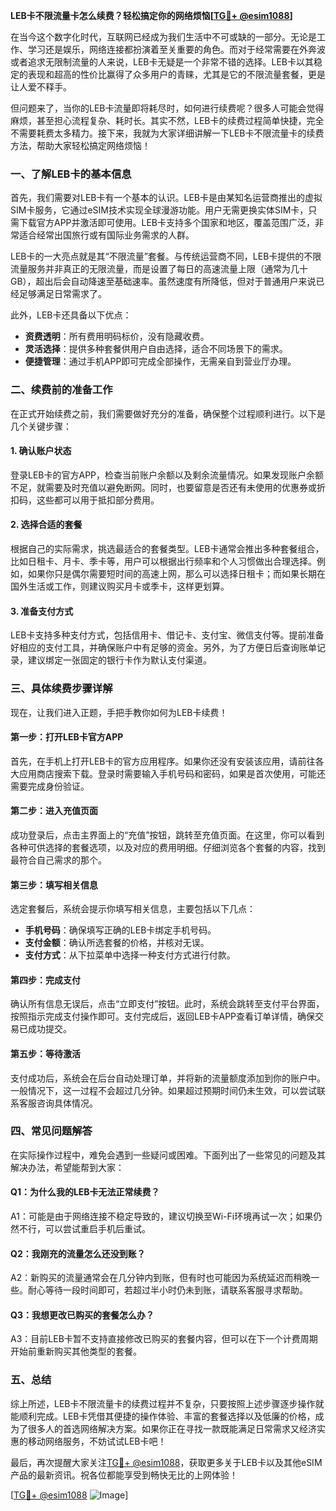 **LEB卡不限流量卡怎么续费？轻松搞定你的网络烦恼[[TG💪+ @esim1088](https://t.me/s/esim1088)]**

在当今这个数字化时代，互联网已经成为我们生活中不可或缺的一部分。无论是工作、学习还是娱乐，网络连接都扮演着至关重要的角色。而对于经常需要在外奔波或者追求无限制流量的人来说，LEB卡无疑是一个非常不错的选择。LEB卡以其稳定的表现和超高的性价比赢得了众多用户的青睐，尤其是它的不限流量套餐，更是让人爱不释手。

但问题来了，当你的LEB卡流量即将耗尽时，如何进行续费呢？很多人可能会觉得麻烦，甚至担心流程复杂、耗时长。其实不然，LEB卡的续费过程简单快捷，完全不需要耗费太多精力。接下来，我就为大家详细讲解一下LEB卡不限流量卡的续费方法，帮助大家轻松搞定网络烦恼！

### **一、了解LEB卡的基本信息**

首先，我们需要对LEB卡有一个基本的认识。LEB卡是由某知名运营商推出的虚拟SIM卡服务，它通过eSIM技术实现全球漫游功能。用户无需更换实体SIM卡，只需下载官方APP并激活即可使用。LEB卡支持多个国家和地区，覆盖范围广泛，非常适合经常出国旅行或有国际业务需求的人群。

LEB卡的一大亮点就是其“不限流量”套餐。与传统运营商不同，LEB卡提供的不限流量服务并非真正的无限流量，而是设置了每日的高速流量上限（通常为几十GB），超出后会自动降速至基础速率。虽然速度有所降低，但对于普通用户来说已经足够满足日常需求了。

此外，LEB卡还具备以下优点：
- **资费透明**：所有费用明码标价，没有隐藏收费。
- **灵活选择**：提供多种套餐供用户自由选择，适合不同场景下的需求。
- **便捷管理**：通过手机APP即可完成全部操作，无需亲自到营业厅办理。

### **二、续费前的准备工作**

在正式开始续费之前，我们需要做好充分的准备，确保整个过程顺利进行。以下是几个关键步骤：

#### **1. 确认账户状态**
登录LEB卡的官方APP，检查当前账户余额以及剩余流量情况。如果发现账户余额不足，就需要及时充值以避免断网。同时，也要留意是否还有未使用的优惠券或折扣码，这些都可以用于抵扣部分费用。

#### **2. 选择合适的套餐**
根据自己的实际需求，挑选最适合的套餐类型。LEB卡通常会推出多种套餐组合，比如日租卡、月卡、季卡等，用户可以根据出行频率和个人习惯做出合理选择。例如，如果你只是偶尔需要短时间的高速上网，那么可以选择日租卡；而如果长期在国外生活或工作，则建议购买月卡或季卡，这样更划算。

#### **3. 准备支付方式**
LEB卡支持多种支付方式，包括信用卡、借记卡、支付宝、微信支付等。提前准备好相应的支付工具，并确保账户中有足够的资金。另外，为了方便日后查询账单记录，建议绑定一张固定的银行卡作为默认支付渠道。

### **三、具体续费步骤详解**

现在，让我们进入正题，手把手教你如何为LEB卡续费！

#### **第一步：打开LEB卡官方APP**
首先，在手机上打开LEB卡的官方应用程序。如果你还没有安装该应用，请前往各大应用商店搜索下载。登录时需要输入手机号码和密码，如果是首次使用，可能还需要完成身份验证。

#### **第二步：进入充值页面**
成功登录后，点击主界面上的“充值”按钮，跳转至充值页面。在这里，你可以看到各种可供选择的套餐选项，以及对应的费用明细。仔细浏览各个套餐的内容，找到最符合自己需求的那个。

#### **第三步：填写相关信息**
选定套餐后，系统会提示你填写相关信息，主要包括以下几点：
- **手机号码**：确保填写正确的LEB卡绑定手机号码。
- **支付金额**：确认所选套餐的价格，并核对无误。
- **支付方式**：从下拉菜单中选择一种支付方式进行付款。

#### **第四步：完成支付**
确认所有信息无误后，点击“立即支付”按钮。此时，系统会跳转至支付平台界面，按照指示完成支付操作即可。支付完成后，返回LEB卡APP查看订单详情，确保交易已成功提交。

#### **第五步：等待激活**
支付成功后，系统会在后台自动处理订单，并将新的流量额度添加到你的账户中。一般情况下，这一过程不会超过几分钟。如果超过预期时间仍未生效，可以尝试联系客服咨询具体情况。

### **四、常见问题解答**

在实际操作过程中，难免会遇到一些疑问或困难。下面列出了一些常见的问题及其解决办法，希望能帮到大家：

#### **Q1：为什么我的LEB卡无法正常续费？**
A1：可能是由于网络连接不稳定导致的，建议切换至Wi-Fi环境再试一次；如果仍然不行，可以尝试重启手机后重试。

#### **Q2：我刚充的流量怎么还没到账？**
A2：新购买的流量通常会在几分钟内到账，但有时也可能因为系统延迟而稍晚一些。耐心等待一段时间即可，若超过半小时仍未到账，请联系客服寻求帮助。

#### **Q3：我想更改已购买的套餐怎么办？**
A3：目前LEB卡暂不支持直接修改已购买的套餐内容，但可以在下一个计费周期开始前重新购买其他类型的套餐。

### **五、总结**

综上所述，LEB卡不限流量卡的续费过程并不复杂，只要按照上述步骤逐步操作就能顺利完成。LEB卡凭借其便捷的操作体验、丰富的套餐选择以及低廉的价格，成为了很多人的首选网络解决方案。如果你正在寻找一款既能满足日常需求又经济实惠的移动网络服务，不妨试试LEB卡吧！

最后，再次提醒大家关注[TG💪+ @esim1088](https://t.me/s/esim1088)，获取更多关于LEB卡以及其他eSIM产品的最新资讯。祝各位都能享受到畅快无比的上网体验！

[[TG💪+ @esim1088](https://t.me/s/esim1088) ![Image](https://i.postimg.cc/4NQfJmqS/Snipaste-2025-05-13-00-14-12.png)]